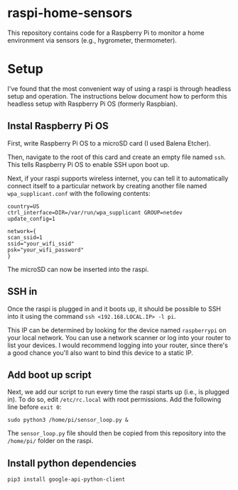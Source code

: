 # raspi-home-sensors

This repository contains code for a Raspberry Pi to monitor a home environment via sensors (e.g., hygrometer, thermometer).

# Setup

I've found that the most convenient way of using a raspi is through headless setup and operation. The instructions below document how to perform this headless setup with Raspberry Pi OS (formerly Raspbian).

## Instal Raspberry Pi OS

First, write Raspberry Pi OS to a microSD card (I used Balena Etcher).

Then, navigate to the root of this card and create an empty file named `ssh`. This tells Raspberry Pi OS to enable SSH upon boot up.

Next, if your raspi supports wireless internet, you can tell it to automatically connect itself to a particular network by creating another file named `wpa_supplicant.conf` with the following contents:

```
country=US
ctrl_interface=DIR=/var/run/wpa_supplicant GROUP=netdev
update_config=1

network={
scan_ssid=1
ssid="your_wifi_ssid"
psk="your_wifi_password"
}
```

The microSD can now be inserted into the raspi.

## SSH in

Once the raspi is plugged in and it boots up, it should be possible to SSH into it using the command `ssh <192.168.LOCAL.IP> -l pi`. 

This IP can be determined by looking for the device named `raspberrypi` on your local network. You can use a network scanner or log into your router to list your devices. I would recommend logging into your router, since there's a good chance you'll also want to bind this device to a static IP.

## Add boot up script

Next, we add our script to run every time the raspi starts up (i.e., is plugged in). To do so, edit `/etc/rc.local` with root permissions. Add the following line before `exit 0`:

```
sudo python3 /home/pi/sensor_loop.py &
```

The `sensor_loop.py` file should then be copied from this repository into the `/home/pi/` folder on the raspi.

## Install python dependencies

```
pip3 install google-api-python-client
```
